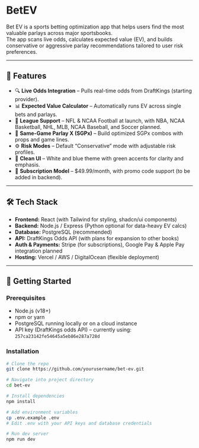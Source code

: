 # BetEV

Bet EV is a sports betting optimization app that helps users find the most valuable parlays across major sportsbooks.  
The app scans live odds, calculates expected value (EV), and builds conservative or aggressive parlay recommendations tailored to user risk preferences.  

---

## 📖 Features

- 🔍 **Live Odds Integration** – Pulls real-time odds from DraftKings (starting provider).
- 📊 **Expected Value Calculator** – Automatically runs EV across single bets and parlays.
- 🏈 **League Support** – NFL & NCAA Football at launch, with NBA, NCAA Basketball, NHL, MLB, NCAA Baseball, and Soccer planned.
- 🧩 **Same-Game Parlay X (SGPx)** – Build optimized SGPx combos with props and game lines.
- ⚙️ **Risk Modes** – Default “Conservative” mode with adjustable risk profiles.
- 🎨 **Clean UI** – White and blue theme with green accents for clarity and emphasis.
- 🔐 **Subscription Model** – $49.99/month, with promo code support (to be added in backend).

---

## 🛠 Tech Stack

- **Frontend:** React (with Tailwind for styling, shadcn/ui components)  
- **Backend:** Node.js / Express (Python optional for data-heavy EV calcs)  
- **Database:** PostgreSQL (recommended)  
- **API:** DraftKings Odds API (with plans for expansion to other books)  
- **Auth & Payments:** Stripe (for subscriptions), Google Pay & Apple Pay integration planned  
- **Hosting:** Vercel / AWS / DigitalOcean (flexible deployment)  

---

## 🚀 Getting Started

### Prerequisites
- Node.js (v18+)
- npm or yarn
- PostgreSQL running locally or on a cloud instance
- API key (DraftKings odds API) – currently using: `257ca23142fe54645a5eb86e287a728d`

### Installation
```bash
# Clone the repo
git clone https://github.com/yourusername/bet-ev.git

# Navigate into project directory
cd bet-ev

# Install dependencies
npm install

# Add environment variables
cp .env.example .env
# Edit .env with your API keys and database credentials

# Run dev server
npm run dev

